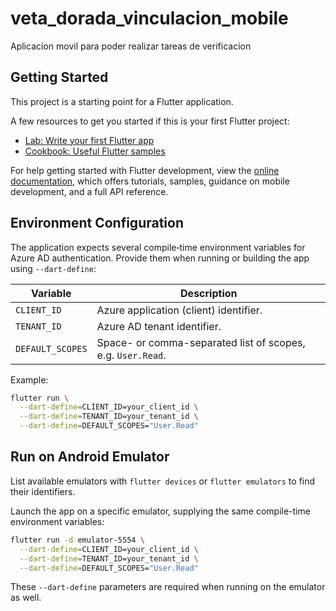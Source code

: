 # veta_dorada_vinculacion_mobile

Aplicacion movil para poder realizar tareas de verificacion

## Getting Started

This project is a starting point for a Flutter application.

A few resources to get you started if this is your first Flutter project:

- [Lab: Write your first Flutter app](https://docs.flutter.dev/get-started/codelab)
- [Cookbook: Useful Flutter samples](https://docs.flutter.dev/cookbook)

For help getting started with Flutter development, view the
[online documentation](https://docs.flutter.dev/), which offers tutorials,
samples, guidance on mobile development, and a full API reference.

## Environment Configuration

The application expects several compile‑time environment variables for Azure
AD authentication. Provide them when running or building the app using
`--dart-define`:

| Variable | Description |
|----------|-------------|
| `CLIENT_ID` | Azure application (client) identifier. |
| `TENANT_ID` | Azure AD tenant identifier. |
| `DEFAULT_SCOPES` | Space- or comma-separated list of scopes, e.g. `User.Read`. |

Example:

```bash
flutter run \
  --dart-define=CLIENT_ID=your_client_id \
  --dart-define=TENANT_ID=your_tenant_id \
  --dart-define=DEFAULT_SCOPES="User.Read"
```

## Run on Android Emulator

List available emulators with `flutter devices` or `flutter emulators` to find
their identifiers.

Launch the app on a specific emulator, supplying the same compile-time
environment variables:

```bash
flutter run -d emulator-5554 \
  --dart-define=CLIENT_ID=your_client_id \
  --dart-define=TENANT_ID=your_tenant_id \
  --dart-define=DEFAULT_SCOPES="User.Read"
```

These `--dart-define` parameters are required when running on the emulator as
well.
